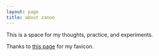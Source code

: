 ```yaml
---
layout: page
title: about zanoo
---
```


This is a space for my thoughts, practice, and experiments.

Thanks to [this 
page](https://commons.wikimedia.org/wiki/File:MO-supp-Z.svg) for my 
favicon.
